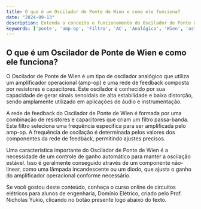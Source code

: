 ```yaml
---
title: O que é um Oscilador de Ponte de Wien e como ele funciona?
date: "2024-09-13"
description: Entenda o conceito e funcionamento do Oscilador de Ponte de Wien em circuitos analógicos.
keywords: ['ponte', 'amp-op', 'Filtro', 'AC', 'Analógico', 'Wien', 'astável']
---
```


## O que é um Oscilador de Ponte de Wien e como ele funciona?

O Oscilador de Ponte de Wien é um tipo de oscilador analógico que utiliza um amplificador operacional (amp-op) e uma rede de feedback composta por resistores e capacitores. Este oscilador é conhecido por sua capacidade de gerar sinais senoidais de alta estabilidade e baixa distorção, sendo amplamente utilizado em aplicações de áudio e instrumentação.

A rede de feedback do Oscilador de Ponte de Wien é formada por uma combinação de resistores e capacitores que criam um filtro passa-banda. Este filtro seleciona uma frequência específica para ser amplificada pelo amp-op. A frequência de oscilação é determinada pelos valores dos componentes da rede de feedback, permitindo ajustes precisos.

Uma característica importante do Oscilador de Ponte de Wien é a necessidade de um controle de ganho automático para manter a oscilação estável. Isso é geralmente conseguido através de um componente não-linear, como uma lâmpada incandescente ou um diodo, que ajusta o ganho do amplificador operacional conforme necessário.

Se você gostou deste conteúdo, conheça o curso online de circuitos elétricos para alunos de engenharia, Domínio Elétrico, criado pelo Prof. Nicholas Yukio, clicando no botão presente logo abaixo do texto.
